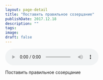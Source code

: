 ```yaml
---
layout: page-detail
title: "Поставить правильное созерцание"
publishDate: 2017.12.18
description: ""
tags:
image:
draft: false
---
```


<audio title="2017.12.18 - Поставить правильное созерцание.mp3" src="https://filer-api.advayta.org/v1.0/public/files/75173" controls=""></audio>

 Поставить правильное созерцание 

  
